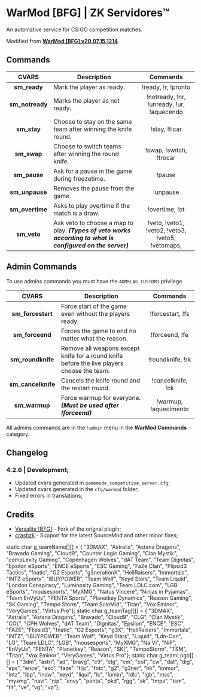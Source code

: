 # WarMod [BFG] | ZK Servidores™
An automative service for CS:GO competition matches.

Modified from **[WarMod [BFG] v20.07.15.1214](https://bitbucket.org/warmod/warmod.bitbucket.org/src)**.

## Commands
**CVARS** | **Description** | **Commands** |
:--------: | -------- | :--------: |
**sm_ready** | Mark the player as ready. | !ready, !r, !pronto |
**sm_notready** | Marks the player as not ready. | !notready, !nr, !unready, !ur, !aquecendo |
**sm_stay** | Choose to stay on the same team after winning the knife round. | !stay, !ficar |
**sm_swap** | Choose to switch teams after winning the round knife. | !swap, !switch, !trocar |
**sm_pause** | Ask for a pause in the game during freezetime. | !pause |
**sm_unpause** | Removes the pause from the game. | !unpause|
**sm_overtime** |  Asks to play overtime if the match is a draw. | !overtime, !ot |
**sm_veto** |  Ask veto to choose a map to play. ***(Types of veto works according to what is configured on the server)*** | !veto, !veto1, !veto2, !veto3, !veto5, !vetomaps,|

## Admin Commands
To use admins commands you must have the `ADMFLAG_CUSTOM1` privilege.

**CVARS** | **Description** | **Commands** |
:--------: | -------- | :--------: |
**sm_forcestart** | Force start of the game even without the players ready. | !forcestart, !fs |
**sm_forceend** | Forces the game to end no matter what the reason. | !forceend, !fe |
**sm_roundknife** | Remove all weapons except knife for a round knife before the live players choose the team. | !roundknife, !rk |
**sm_cancelknife** | Cancels the knife round and the restart round. | !cancelknife, !ck |
**sm_warmup** | Force warmup for everyone. ***(Must be used after !forceend)*** | !warmup, !aquecimento |

All admins commands are in the `!admin` menu in the **WarMod Commands** category.

## Changelog
### 4.2.6 | Development;
- Updated cvars generated in `gamemode_competitive_server.cfg`;
- Updated cvars generated in the `cfg/warmod` folder;
- Fixed errors in translations;

## Credits
- [Versalite [BFG]](https://forums.alliedmods.net/member.php?u=171777) - Fork of the orignal plugin;
- [crashzk](https://github.com/crashzk) - Support for the latest SourceMod and other minor fixes;

static char g_teamName[][] = {	"3DMAX", 	"Astralis", 	"Astana Dragons", 	"Bravado Gaming", 	"Cloud9", 	"Counter Logic Gaming", 	"Clan Mystik", 	"compLexity Gaming", 	"Copenhagen Wolves", 	"dAT Team", 	"Team Dignitas", 	"Epsilon eSports", 	"ENCE eSports",		"ESC Gaming", 	"FaZe Clan",	"Flipsid3 Tactics", 	"fnatic", 	"G2 Esports",	"g3nerationX",	"HellRaisers", 	"Immortals",	"INTZ eSports", 	"iBUYPOWER", 	"Team Wolf", 	"Keyd Stars", 	"Team Liquid",	"London Conspiracy", 	"Luminosity Gaming", 	"Team LDLC.com", 	"LGB eSports", 	"mousesports", 	"MyXMG", 	"Natus Vincere", 	"Ninjas in Pyjamas", 	"Team EnVyUs", 	"PENTA Sports", 	"Planetkey Dynamics", 	"Reason Gaming", 	"SK Gaming", 	"Tempo Storm",	"Team SoloMid", 	"Titan", 	"Vox Eminor", 	"VeryGames", 	"Virtus.Pro"};
static char g_teamTag[][] = {	"3DMAX", 	"Astralis", 	"Astana Dragons", 	"Bravado", 			"Cloud9", 	"CLG", 						"Clan Mystik", 	"COL", 					"CPH Wolves", 			"dAT Team", 	"Dignitas", 		"Epsilon", 			"ENCE",				"ESC", 			"FAZE",			"Flipsid3", 			"fnatic", 	"G2 Esports",	"g3X",			"HellRaisers", 	"Immortals", 	"INTZ",				"iBUYPOWER", 	"Team Wolf", 	"Keyd Stars", 	"Liquid",		"Ldn-Con", 				"LG",					"Team LDLC", 		"LGB", 			"mousesports", 	"MyXMG", 	"Na`Vi", 			"NiP", 					"EnVyUs", 		"PENTA", 			"Planetkey", 			"Reason", 			"SK|", 			"TempoStorm",	"TSM", 				"Titan", 	"Vox Eminor", 	"VeryGames", 	"Virtus.Pro"};
static char g_teamLogo[][] = {	"3dm", 		"astrl", 		"ad", 				"bravg", 			"c9", 		"clg", 						"cm", 			"col", 					"cw", 					"dat", 			"dig", 				"eps", 				"ence",				"esc", 			"faze",			"flip", 				"fntc", 	"g2",			"g3ner",		"hlr", 			"immor", 		"intz",				"ibp", 			"indw", 		"keyd", 		"liqui",		"lc", 					"lumin",				"ldlc", 			"lgb", 			"mss", 			"myxmg", 	"navi", 			"nip", 					"envy", 		"penta", 			"pkd", 					"rgg", 				"sk", 			"tmps",			"tsm", 				"tit", 		"ve", 			"vg", 			"vp"};
